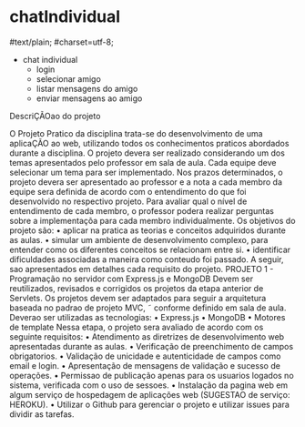 # chatIndividual
#text/plain;
#charset=utf-8;

- chat individual
    - login
    - selecionar amigo
    - listar mensagens do amigo
    - enviar mensagens ao amigo

DescriÇÃOao do projeto

O Projeto Pratico da disciplina trata-se do desenvolvimento de uma aplicaÇÃO ao web, utilizando
todos os conhecimentos praticos abordados durante a disciplina.
O projeto devera ser realizado considerando um dos temas apresentados pelo professor em
sala de aula. Cada equipe deve selecionar um tema para ser implementado.
Nos prazos determinados, o projeto devera ser apresentado ao professor e a nota a cada 
membro da equipe sera definida de acordo com o entendimento do que foi desenvolvido no
respectivo projeto. Para avaliar qual o nível de entendimento de cada membro, o professor
podera realizar perguntas sobre a implementaçõa para cada membro individualmente.
Os objetivos do projeto são:
• aplicar na pratica as teorias e conceitos adquiridos durante as aulas.
• simular um ambiente de desenvolvimento complexo, para entender como os diferentes
conceitos se relacionam entre si.
• identificar dificuldades associadas a maneira como conteudo foi passado.
A seguir, sao apresentados em detalhes cada requisito do projeto.
PROJETO 1 - Programação no servidor com Express.js e MongoDB
Devem ser reutilizados, revisados e corrigidos os projetos da etapa anterior de Servlets. Os
projetos devem ser adaptados para seguir a arquitetura baseada no padrao de projeto MVC, ˜
conforme definido em sala de aula.
Deverao ser utilizadas as tecnologias:
• Express.js
• MongoDB
• Motores de template
Nessa etapa, o projeto sera avaliado de acordo com os seguinte requisitos:
• Atendimento as diretrizes de desenvolvimento web apresentadas durante as aulas.
• Verificação de preenchimento de campos obrigatorios.
• Validação de unicidade e autenticidade de campos como email e login.
• Apresentação de mensagens de validação e sucesso de operações.
• Permissao de publicação apenas para os usuarios logados no sistema, verificada com o 
uso de sessoes.
• Instalação da pagina web em algum serviço de hospedagem de aplicações web (SUGESTAO de serviço: HEROKU).
• Utilizar o Github para gerenciar o projeto e utilizar issues para dividir as tarefas.